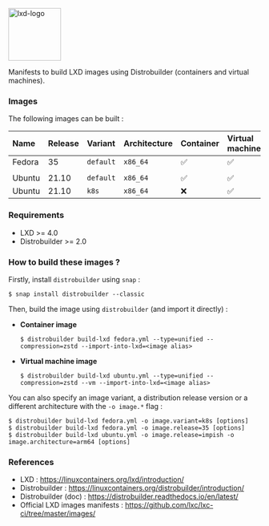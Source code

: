 <p><img src="https://discuss.linuxcontainers.org/uploads/default/original/1X/9a2865f528f7b846cda54335dec298dda6109bb3.png" alt="lxd-logo" title="lxd" align="top" height=105 /></p>

Manifests to build LXD images using Distrobuilder (containers and virtual machines).

### Images

The following images can be built :

| Name           | Release    | Variant      | Architecture | Container   |  Virtual machine     |
| :--------------| :----------| :------------| :------------| :-----------| :------------------- |
| Fedora         | 35         | `default`    | `x86_64`     | ✅          | ✅                  |
|                |            |              |              |             |                      |
| Ubuntu         | 21.10      | `default`    | `x86_64`     | ✅          | ✅                  |
| Ubuntu         | 21.10      | `k8s`        | `x86_64`     | ❌          | ✅                  |

### Requirements

- LXD >= 4.0
- Distrobuilder >= 2.0

### How to build these images ?

Firstly, install `distrobuilder` using `snap` :

```shell
$ snap install distrobuilder --classic
```

Then, build the image using `distrobuilder` (and import it directly) :

* **Container image**

  ```shell
  $ distrobuilder build-lxd fedora.yml --type=unified --compression=zstd --import-into-lxd=<image alias>
  ```

* **Virtual machine image**

  ```shell
  $ distrobuilder build-lxd ubuntu.yml --type=unified --compression=zstd --vm --import-into-lxd=<image alias>
  ```

You can also specify an image variant, a distribution release version or a different architecture with the `-o image.*` flag :

  ```shell
  $ distrobuilder build-lxd fedora.yml -o image.variant=k8s [options]
  $ distrobuilder build-lxd fedora.yml -o image.release=35 [options]
  $ distrobuilder build-lxd ubuntu.yml -o image.release=impish -o image.architecture=arm64 [options]
  ```
### References

* LXD : https://linuxcontainers.org/lxd/introduction/
* Distrobuilder : https://linuxcontainers.org/distrobuilder/introduction/
* Distrobuilder (doc) : https://distrobuilder.readthedocs.io/en/latest/
* Official LXD images manifests : https://github.com/lxc/lxc-ci/tree/master/images/
